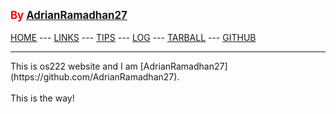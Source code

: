 ---
---
<span style="color:red; font-weight:bold; font-size:larger;">By [AdrianRamadhan27](https://github.com/AdrianRamadhan27)</span>
<br><br>
[HOME](https://adrianramadhan27.github.io/os222/) ---
[LINKS](https://adrianramadhan27.github.io/os222/LINKS/) ---
[TIPS](https://adrianramadhan27.github.io/os222//TIPS/) ---
[LOG](https://adrianramadhan27.github.io/os222/TXT/mylog.txt) ---
[TARBALL](SandBox/cbkadal.tar.xz) ---
[GITHUB](https://github.com/AdrianRamadhan27/os222/)
<br>
<hr>
This is os222 website and I am [AdrianRamadhan27](https://github.com/AdrianRamadhan27).
<br><br>
This is the way!
<br>

<br>

